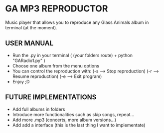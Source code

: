 # GA MP3 REPRODUCTOR
Music player that allows you to reproduce any Glass Animals album in terminal (at the moment).

## USER MANUAL
<ul>
  <li>Run the .py in your terminal ( (your folders route) + python "GARadio1.py" ) </li>
  <li>Choose one album from the menu options</li>
  <li>You can control the reproduction with: (-s --> Stop reproduction) (-r --> Resume reproduction) (-e --> Exit program)</li>
  <li>Enjoy ;D</li>
</ul>

## FUTURE IMPLEMENTATIONS
<ul>
  <li>Add full albums in folders</li>
  <li>Introduce more functionalities such as skip songs, repeat...</li>
  <li>Add more .mp3 (concerts, more album versions...)</li>
  <li>Add add a interface (this is the last thing I want to implementate)</li>
</ul>

